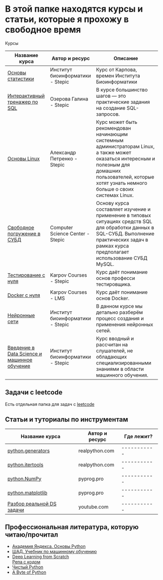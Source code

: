 # В этой папке находятся курсы и статьи, которые я прохожу в свободное время

Курсы

| Название курса          | Автор и ресурс          | Описание  |
|-------------------------|-------------------------|-----------|
| [Основы статистики](https://stepik.org/course/76/syllabus)| Институт биоинформатики - Stepic | Курс от Карпова, времен Института Биоинформатики |
| [Интерактивный тренажер по SQL](https://stepik.org/course/63054/syllabus)| Озерова Галина - Stepic | В курсе большинство шагов — это практические задания на создание SQL-запросов. |
| [Основы Linux](https://stepik.org/course/762/syllabus)| Александр Петренко - Stepic | Курс может быть рекомендован начинающим системным администраторам Linux, а также может оказаться интересным и полезным для домашних пользователей, которые хотят узнать немного больше о своих системах Linux.|
| [Свободное погружение в СУБД](https://stepik.org/course/70710/syllabus)| Computer Science Center - Stepic | Основу курса составляет изучение и применение в типовых ситуациях средств SQL для обработки данных в SQL-СУБД. Выполнение практических задач в рамках курса предполагает использование СУБД MySQL. |
| [Тестирование с нуля](https://stepik.org/course/116387/promo)| Karpov Courses - Stepic | Курс даёт понимание основ професси тестировщика. |
| [Docker с нуля](https://lab.karpov.courses/learning/102/)| Karpov Courses - LMS | Курс даёт понимание основ Docker. |
| [Нейронные сети](https://stepik.org/course/401/syllabus)| Институт биоинформатики - Stepic | В данном курсе мы детально разберём процесс создания и применения нейронных сетей.|
| [Введение в Data Science и машинное обучение](https://stepik.org/course/4852/syllabus)| Институт биоинформатики - Stepic | Курс вводный и рассчитан на слушателей, не обладающих специализированными знаниями в области машинного обучения. |

## Задачи с leetcode

Есть отдельная папка для задач с [leetcode](https://leetcode.com/problemset/all/)


## Статьи и туториалы по инструментам
| Название курса          | Автор и ресурс          | Где лежит?  |
|-------------------------|-------------------------|-------------|
|[python.generators](https://realpython.com/introduction-to-python-generators/)|realpython.com|-----------|
|[python.itertools](https://realpython.com/python-itertools/)|realpython.com|-----------|
|[python.NumPy](https://pyprog.pro/short_guide.html)|pyprog.pro|-----------|
|[python.matplotlib](https://pyprog.pro/mpl/mpl_short_guide.html)|pyprog.pro|-----------|
|[Разбор реальной DS задачи](https://www.youtube.com/watch?v=RVUpCdVhF60&ab_channel=AlexanderErshov)|youtube.com|-----------|

## Профессиональная литература, которую читаю/прочитал

- [Академия Яндекса. Основы Python](https://academy.yandex.ru/handbook/python)
- [ШАД. Учебник по машинному обучению](https://academy.yandex.ru/handbook/ml)
- [Deep Learning from Scratch](https://www.oreilly.com/library/view/deep-learning-from/9781492041405/) \
   [Репа с кодом](https://github.com/SethHWeidman/DLFS_code)
- [Чистый Python](https://realpython.com/products/python-tricks-book/)
- [A Byte of Python](https://python.swaroopch.com/)